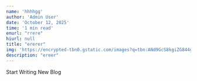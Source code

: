 ```yaml
---
name: 'hhhhgg'
author: 'Admin User'
date: 'October 12, 2025'
time: '1 min read'
enurl: "rrere"
hiurl: null
title: "ererer"
img: 'https://encrypted-tbn0.gstatic.com/images?q=tbn:ANd9GcS8kgiZG844gI5C6oNFnEmZtI1XIPEkMvxelQ&s'
description: "ereer"
---
```


Start Writing New Blog